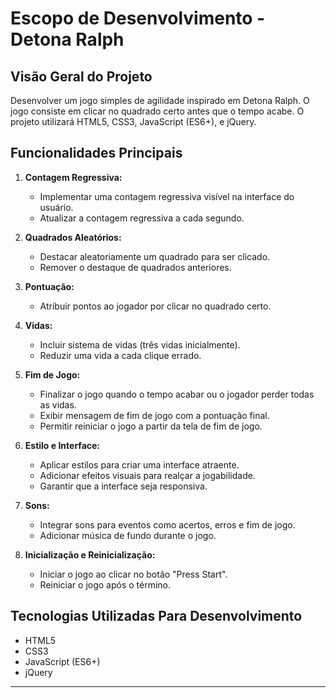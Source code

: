 # Escopo de Desenvolvimento - Detona Ralph

## Visão Geral do Projeto

Desenvolver um jogo simples de agilidade inspirado em Detona Ralph. O jogo consiste em clicar no quadrado certo antes que o tempo acabe. O projeto utilizará HTML5, CSS3, JavaScript (ES6+), e jQuery.

## Funcionalidades Principais

1. **Contagem Regressiva:**
   - Implementar uma contagem regressiva visível na interface do usuário.
   - Atualizar a contagem regressiva a cada segundo.

2. **Quadrados Aleatórios:**
   - Destacar aleatoriamente um quadrado para ser clicado.
   - Remover o destaque de quadrados anteriores.

3. **Pontuação:**
   - Atribuir pontos ao jogador por clicar no quadrado certo.

4. **Vidas:**
   - Incluir sistema de vidas (três vidas inicialmente).
   - Reduzir uma vida a cada clique errado.

5. **Fim de Jogo:**
   - Finalizar o jogo quando o tempo acabar ou o jogador perder todas as vidas.
   - Exibir mensagem de fim de jogo com a pontuação final.
   - Permitir reiniciar o jogo a partir da tela de fim de jogo.

6. **Estilo e Interface:**
   - Aplicar estilos para criar uma interface atraente.
   - Adicionar efeitos visuais para realçar a jogabilidade.
   - Garantir que a interface seja responsiva.

7. **Sons:**
   - Integrar sons para eventos como acertos, erros e fim de jogo.
   - Adicionar música de fundo durante o jogo.

8. **Inicialização e Reinicialização:**
   - Iniciar o jogo ao clicar no botão "Press Start".
   - Reiniciar o jogo após o término.

## Tecnologias Utilizadas Para Desenvolvimento

- HTML5
- CSS3
- JavaScript (ES6+)
- jQuery
---